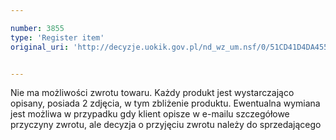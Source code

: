 ```yaml
---

number: 3855
type: 'Register item'
original_uri: 'http://decyzje.uokik.gov.pl/nd_wz_um.nsf/0/51CD41D4DA455769C1257A9B004001FD?OpenDocument'


---
```


Nie ma możliwości zwrotu towaru. Każdy produkt jest wystarczająco opisany, posiada 2 zdjęcia, w tym zbliżenie produktu. Ewentualna wymiana jest możliwa w przypadku gdy klient opisze w e-mailu szczegółowe przyczyny zwrotu, ale decyzja o przyjęciu zwrotu należy do sprzedającego
